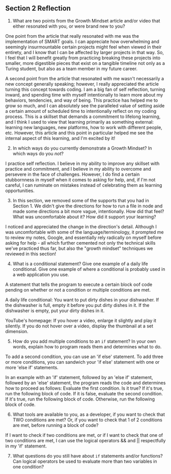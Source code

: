 ## Section 2 Reflection

1. What are two points from the Growth Mindset article and/or video that either resonated with you, or were brand new to you?

One point from the article that really resonated with me was the implementation of SMART goals. I can appreciate how overwhelming and seemingly insurmountable certain projects might feel when viewed in their entirety, and I know that I can be affected by larger projects in that way. So, I feel that I will benefit greatly from practicing breaking these projects into smaller, more digestible pieces that exist on a tangible timeline not only as a Turing student, but also as a team member in my future career.

A second point from the article that resonated with me wasn't necessarily a new concept generally speaking; however, I really appreciated the article turning this concept towards coding. I am a big fan of self reflection, turning inward, and spending time with myself intentionally to learn more about my behaviors, tendencies, and way of being. This practice has helped me to grow so much, and I can absolutely see the paralleled value of setting aside a certain amount of scheduled time to intentionally reflect on my coding process. This is a skillset that demands a commitment to lifelong learning, and I think I used to view that learning primarily as something external: learning new languages, new platforms, how to work with different people, etc. However, this article and this point in particular helped me see the internal aspect of this learning, and I'm excited by it!

2. In which ways do you currently demonstrate a Growth Mindset? In which ways do you _not_?

I practice self reflection. I believe in my ability to improve any skillset with practice and commitment, and I believe in my ability to overcome and persevere in the face of challenges. However, I do find a certain stubbornness in myself when it comes to asking for help, and, if I'm not careful, I can ruminate on mistakes instead of celebrating them as learning opportunities.

3. In this section, we removed some of the supports that you had in Section 1. We didn't give the directions for how to run a file in node and made some directions a bit more vague, intentionally. How did that feel? What was uncomfortable about it? How did it support your learning?

I noticed and appreciated the change in the direction's detail. Although I was uncomfortable with some of the language/terminology, it prompted me to review my notes, Google, and essentially rely radically on myself before asking for help - all which further cemented not only the technical skills we've practiced thus far, but also the "growth mindset" techniques we reviewed in this section!

4. What is a conditional statement? Give one example of a daily life conditional. Give one example of where a conditional is probably used in a web application you use.

A statement that tells the program to execute a certain block oof code pending on whether or not a condition or multiple conditions are met.

A daily life conditional:
You want to put dirty dishes in your dishwasher. If the dishwasher is full, empty it before you put dirty dishes in it. If the dishwasher is empty, put your dirty dishes in it.

YouTube's homepage:
If you hover a video, enlarge it slightly and play it silently. If you do not hover over a video, display the thumbnail at a set dimension.

5. How do you add multiple conditions to an `if` statement? In your own words, explain how to program reads them and determines what to do.

To add a second condition, you can use an 'if else' statement. To add three or more conditions, you can sandwich your 'if else' statement with one or more 'else if' statements.

In an example with an 'if' statement, followed by an 'else if' statement, followed by an 'else' statement, the program reads the code and determines how to proceed as follows:
Evaluate the first condition. Is it true? If it's true, run the following block of code. If it is false, evaluate the second condition. If it's true, run the following block of code. Otherwise, run the following block of code.

6. What tools are available to you, as a developer, if you want to check that TWO conditions are met? Or, if you want to check that 1 of 2 conditions are met, before running a block of code?

If I want to check if two conditions are met, or if I want to check that one of two conditions are met, I can use the logical operators && and || respectfully in my 'if' statement.

7. What questions do you still have about `if` statements and/or functions?
Can logical operators be used to evaluate more than two variables in one condition?
